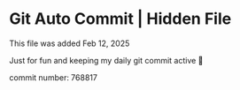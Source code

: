 # Git Auto Commit | Hidden File

This file was added Feb 12, 2025

Just for fun and keeping my daily git commit active 🤪

commit number: 768817
